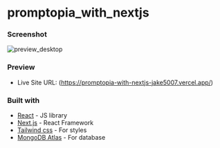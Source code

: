 # promptopia_with_nextjs

### Screenshot

![preview_desktop](https://github.com/jake5007/promptopia_with_nextjs/assets/44399233/25113236-5e46-4f11-b7f9-36065d07da93)

### Preview

- Live Site URL: (https://promptopia-with-nextjs-jake5007.vercel.app/)

### Built with

- [React](https://reactjs.org/) - JS library
- [Next.js](https://nextjs.org/) - React Framework
- [Tailwind css](https://tailwindcss.com/) - For styles
- [MongoDB Atlas](https://www.mongodb.com/atlas/database) - For database

